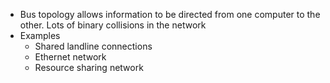 
-   Bus topology allows information to be directed from one computer to the other. Lots of binary collisions in the network
- Examples 
	- Shared landline connections 
	- Ethernet network 
	- Resource sharing network 
